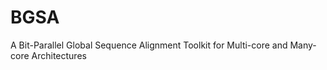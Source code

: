 # BGSA
 A Bit-Parallel Global Sequence Alignment Toolkit for Multi-core and Many-core Architectures
